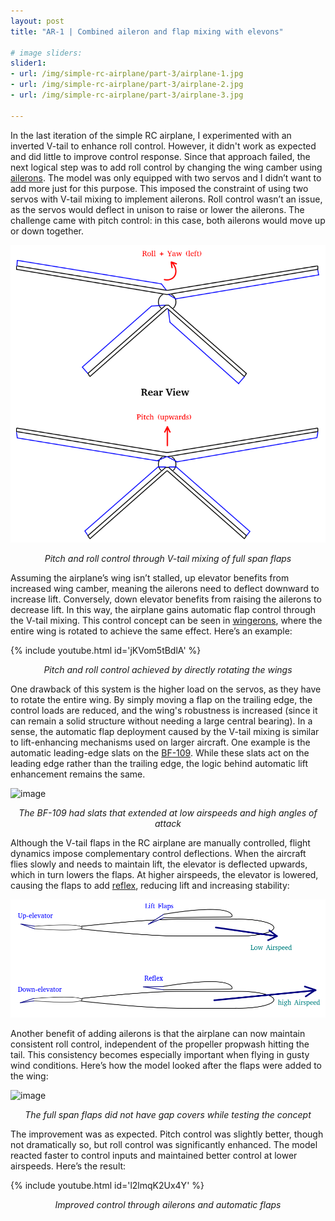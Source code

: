 ```yaml
---
layout: post
title: "AR-1 | Combined aileron and flap mixing with elevons"

# image sliders:
slider1:
- url: /img/simple-rc-airplane/part-3/airplane-1.jpg
- url: /img/simple-rc-airplane/part-3/airplane-2.jpg
- url: /img/simple-rc-airplane/part-3/airplane-3.jpg

---
```


In the last iteration of the simple RC airplane, I experimented with an inverted V-tail to enhance roll control. However, it didn't work as expected and did little to improve control response. Since that approach failed, the next logical step was to add roll control by changing the wing camber using [ailerons](https://en.wikipedia.org/wiki/Aileron). The model was only equipped with two servos and I didn’t want to add more just for this purpose. This imposed the constraint of using two servos with V-tail mixing to implement ailerons. Roll control wasn’t an issue, as the servos would deflect in unison to raise or lower the ailerons. The challenge came with pitch control: in this case, both ailerons would move up or down together. 

![image](/img/simple-rc-airplane/part-3/vtail-mix-control.png)
<p align="center"><i>Pitch and roll control through V-tail mixing of full span flaps</i></p>

Assuming the airplane’s wing isn’t stalled, up elevator benefits from increased wing camber, meaning the ailerons need to deflect downward to increase lift. Conversely, down elevator benefits from raising the ailerons to decrease lift. In this way, the airplane gains automatic flap control through the V-tail mixing. This control concept can be seen in [wingerons](https://aviation.stackexchange.com/questions/97242/is-it-possible-to-use-a-planes-entire-wing-as-an-elevon), where the entire wing is rotated to achieve the same effect. Here’s an example:

{% include youtube.html id='jKVom5tBdlA' %}  
<p align="center"><i>Pitch and roll control achieved by directly rotating the wings</i></p>

One drawback of this system is the higher load on the servos, as they have to rotate the entire wing. By simply moving a flap on the trailing edge, the control loads are reduced, and the wing's robustness is increased (since it can remain a solid structure without needing a large central bearing). In a sense, the automatic flap deployment caused by the V-tail mixing is similar to lift-enhancing mechanisms used on larger aircraft. One example is the automatic leading-edge slats on the [BF-109](https://en.wikipedia.org/wiki/Messerschmitt_Bf_109#Design_features). While these slats act on the leading edge rather than the trailing edge, the logic behind automatic lift enhancement remains the same.

![image](https://upload.wikimedia.org/wikipedia/commons/a/ab/Bundesarchiv_Bild_146-1980-005-05%2C_Fl%C3%BCgel_einer_Messerschmitt_Me_109.jpg)  
<p align="center"><i>The BF-109 had slats that extended at low airspeeds and high angles of attack</i></p>

Although the V-tail flaps in the RC airplane are manually controlled, flight dynamics impose complementary control deflections. When the aircraft flies slowly and needs to maintain lift, the elevator is deflected upwards, which in turn lowers the flaps. At higher airspeeds, the elevator is lowered, causing the flaps to add [reflex](https://www.mh-aerotools.de/airfoils/nf_3.htm), reducing lift and increasing stability:

![image](/img/simple-rc-airplane/part-3/implicit-airspeed-deflection.png)

Another benefit of adding ailerons is that the airplane can now maintain consistent roll control, independent of the propeller propwash hitting the tail. This consistency becomes especially important when flying in gusty wind conditions. Here’s how the model looked after the flaps were added to the wing:

![image](/img/simple-rc-airplane/part-3/sliders.png)
<p align="center"><i>The full span flaps did not have gap covers while testing the concept</i></p>

The improvement was as expected. Pitch control was slightly better, though not dramatically so, but roll control was significantly enhanced. The model reacted faster to control inputs and maintained better control at lower airspeeds. Here’s the result:

{% include youtube.html id='l2lmqK2Ux4Y' %}  
<p align="center"><i>Improved control through ailerons and automatic flaps</i></p>

